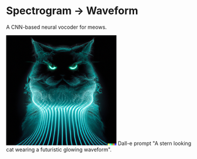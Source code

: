 # Spectrogram -> Waveform
A CNN-based neural vocoder for meows.

<img src="cat.png" alt="contemplating" width="300"/>
Dall-e prompt "A stern looking cat wearing a futuristic glowing waveform".
